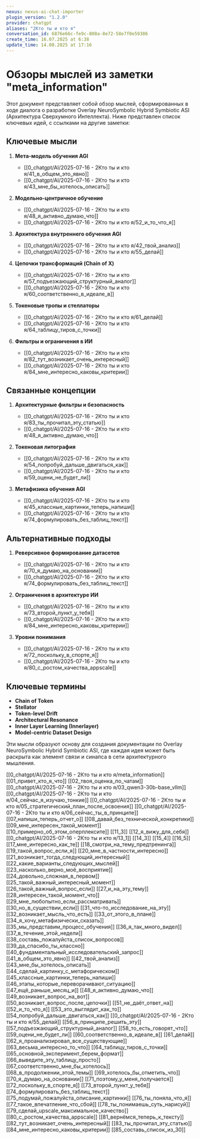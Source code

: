 ```yaml
---
nexus: nexus-ai-chat-importer
plugin_version: "1.2.0"
provider: chatgpt
aliases: "2Кто ты и кто я"
conversation_id: 6876e66c-fe9c-800a-8e72-58e7f0e59386
create_time: 16.07.2025 at 6:38
update_time: 14.08.2025 at 17:16
---
```

# Обзоры мыслей из заметки "meta_information"

Этот документ представляет собой обзор мыслей, сформированных в ходе диалога о разработке Overlay NeuroSymbolic Hybrid Symbiotic ASI (Архитектура Сверхумного Интеллекта). Ниже представлен список ключевых идей, с ссылками на другие заметки:

## Ключевые мысли

1. **Мета-модель обучения AGI** 
   - [[0_chatgpt/AI/2025-07-16 - 2Кто ты и кто я/41_в_общем_это_явно]]
   - [[0_chatgpt/AI/2025-07-16 - 2Кто ты и кто я/43_мне_бы_хотелось_описать]]

2. **Модельно-центричное обучение**
   - [[0_chatgpt/AI/2025-07-16 - 2Кто ты и кто я/48_я_активно_думаю_что]]
   - [[0_chatgpt/AI/2025-07-16 - 2Кто ты и кто я/52_и_то_что_я]]

3. **Архитектура внутреннего обучения AGI**
   - [[0_chatgpt/AI/2025-07-16 - 2Кто ты и кто я/42_твой_анализ]]
   - [[0_chatgpt/AI/2025-07-16 - 2Кто ты и кто я/55_делай]]

4. **Цепочки трансформаций (Chain of X)**
   - [[0_chatgpt/AI/2025-07-16 - 2Кто ты и кто я/57_подъезжающий_структурный_аналог]]
   - [[0_chatgpt/AI/2025-07-16 - 2Кто ты и кто я/60_соответственно_в_идеале_в]]

5. **Токеновые тропы и стеллаторы**
   - [[0_chatgpt/AI/2025-07-16 - 2Кто ты и кто я/61_делай]]
   - [[0_chatgpt/AI/2025-07-16 - 2Кто ты и кто я/64_таблицу_тиров_с_точки]]

6. **Фильтры и ограничения в ИИ**
   - [[0_chatgpt/AI/2025-07-16 - 2Кто ты и кто я/82_тут_возникает_очень_интересный]]
   - [[0_chatgpt/AI/2025-07-16 - 2Кто ты и кто я/84_мне_интересно_каковы_критерии]]

## Связанные концепции

1. **Архитектурные фильтры и безопасность**
   - [[0_chatgpt/AI/2025-07-16 - 2Кто ты и кто я/83_ты_прочитал_эту_статью]]
   - [[0_chatgpt/AI/2025-07-16 - 2Кто ты и кто я/48_я_активно_думаю_что]]

2. **Токеновая литография**
   - [[0_chatgpt/AI/2025-07-16 - 2Кто ты и кто я/54_попробуй_дальше_двигаться_как]]
   - [[0_chatgpt/AI/2025-07-16 - 2Кто ты и кто я/59_оцени_не_будет_ли]]

3. **Метафизика обучения AGI**
   - [[0_chatgpt/AI/2025-07-16 - 2Кто ты и кто я/45_классные_картинки_теперь_напиши]]
   - [[0_chatgpt/AI/2025-07-16 - 2Кто ты и кто я/74_формулировать_без_таблиц_текст]]

## Альтернативные подходы

1. **Реверсивное формирование датасетов**
   - [[0_chatgpt/AI/2025-07-16 - 2Кто ты и кто я/70_я_думаю_на_основании]]
   - [[0_chatgpt/AI/2025-07-16 - 2Кто ты и кто я/74_формулировать_без_таблиц_текст]]

2. **Ограничения в архитектуре ИИ**
   - [[0_chatgpt/AI/2025-07-16 - 2Кто ты и кто я/73_второй_пункт_у_тебя]]
   - [[0_chatgpt/AI/2025-07-16 - 2Кто ты и кто я/84_мне_интересно_каковы_критерии]]

3. **Уровни понимания**
   - [[0_chatgpt/AI/2025-07-16 - 2Кто ты и кто я/72_поскольку_в_спорте_я]]
   - [[0_chatgpt/AI/2025-07-16 - 2Кто ты и кто я/80_с_ростом_качества_appscale]]

## Ключевые термины

- **Chain of Token**
- **Stellator** 
- **Token-level Drift**
- **Architectural Resonance**
- **Inner Layer Learning (Innerlayer)**
- **Model-centric Dataset Design**

Эти мысли образуют основу для создания документации по Overlay NeuroSymbolic Hybrid Symbiotic ASI, где каждая идея может быть раскрыта как элемент связи и синапса в сети архитектурного мышления.


[[0_chatgpt/AI/2025-07-16 - 2Кто ты и кто я/meta_information]]
[[01_привет_кто_я_что]]
[[02_твоя_оценка_по_чатам]]
[[0_chatgpt/AI/2025-07-16 - 2Кто ты и кто я/03_qwen3-30b-base_vllm]]
[[0_chatgpt/AI/2025-07-16 - 2Кто ты и кто я/04_сейчас_я_изучаю_тонкие]]
[[0_chatgpt/AI/2025-07-16 - 2Кто ты и кто я/05_стратегический_план_после_освоения]]
[[0_chatgpt/AI/2025-07-16 - 2Кто ты и кто я/06_сейчас_ты_в_принципе]]
[[07_напиши_теперь_отчет_о]]
[[08_давай_без_технической_конкретики]]
[[09_мне_интересен_такой_момент]]
[[10_примерно_об_этом_оперплексите]]
[[11_3]]
[[12_я_вижу_для_себя]]
[[0_chatgpt/AI/2025-07-16 - 2Кто ты и кто я/13_1]]
[[14_3]]
[[15_4]]
[[16_5]]
[[17_мне_интересно_как_те]]
[[18_смотри_на_тему_предтренинга]]
[[19_такой_вопрос_если_я]]
[[20_мне_в_частности_интересно]]
[[21_возникает_тогда_следующий_интересный]]
[[22_какие_варианты_следующих_мыслей]]
[[23_насколько_верно_моё_восприятие]]
[[24_довольно_сложная_в_первом]]
[[25_такой_важный_интересный_момент]]
[[26_такой_важный_вопрос_если]]
[[27_и_на_эту_тему]]
[[28_интересен_такой_момент_что]]
[[29_мне_любопытно_если_рассматривать]]
[[30_но_в_существии_если]]
[[31_что-то_исследование_на_эту]]
[[32_возникает_мысль_что_есть]]
[[33_от_этого_в_плане]]
[[34_я_хочу_метафизически_сказать]]
[[35_мы_представим_процесс_обучения]]
[[36_я_так_много_видел]]
[[37_в_течение_этой_недели]]
[[38_составь_пожалуйста_список_вопросов]]
[[39_да_спасибо_ты_классно]]
[[40_фундаментальный_исследовательский_запрос]]
[[41_в_общем_это_явно]]
[[42_твой_анализ]]
[[43_мне_бы_хотелось_описать]]
[[44_сделай_картинку_с_метафорическом]]
[[45_классные_картинки_теперь_напиши]]
[[46_этапы_которые_переворачивают_ситуацию]]
[[47_ещё_раньше_месяц_и]]
[[48_я_активно_думаю_что]]
[[49_возникает_вопрос_на_вот]]
[[50_возникает_вопрос_после_цепочки]]
[[51_не_даёт_ответ_на]]
[[52_и_то_что_я]]
[[53_это_выглядит_как_то]]
[[54_попробуй_дальше_двигаться_как]]
[[0_chatgpt/AI/2025-07-16 - 2Кто ты и кто я/55_делай]]
[[56_в_принципе_решить_эту]]
[[57_подъезжающий_структурный_аналог]]
[[58_то_есть_говорят_что]]
[[59_оцени_не_будет_ли]]
[[60_соответственно_в_идеале_в]]
[[61_делай]]
[[62_я_проанализировал_все_существующие]]
[[63_весьма_интересно_то_что]]
[[64_таблицу_тиров_с_точки]]
[[65_основной_эксперимент_берем_формат]]
[[66_выведите_эту_таблицу_просто]]
[[67_соответственно_мне_бы_хотелось]]
[[68_в_продолжении_этой_темы]]
[[69_хотелось_бы_отметить_что]]
[[70_я_думаю_на_основании]]
[[71_поэтому_у_меня_получается]]
[[72_поскольку_в_спорте_я]]
[[73_второй_пункт_у_тебя]]
[[74_формулировать_без_таблиц_текст]]
[[75_подумай_пожалуйста_описание_картинки]]
[[76_ты_поняла_что_я]]
[[77_такое_впечатление_что_сбой]]
[[78_ты_понимаешь_суть_нарисуй]]
[[79_сделай_upscale_максимальное_качество]]
[[80_с_ростом_качества_appscale]]
[[81_вернёмся_теперь_к_тексту]]
[[82_тут_возникает_очень_интересный]]
[[83_ты_прочитал_эту_статью]]
[[84_мне_интересно_каковы_критерии]]
[[85_составь_список_из_30]]
